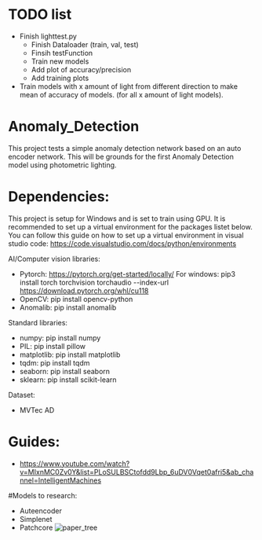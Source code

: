# TODO list
- Finish lighttest.py
  - Finish Dataloader (train, val, test)
  - Finsih testFunction
  - Train new models
  - Add plot of accuracy/precision
  - Add training plots
- Train models with x amount of light from different direction to make mean of accuracy of models. (for all x amount of light models).

# Anomaly_Detection
This project tests a simple anomaly detection network based on an auto encoder network. This will be grounds for the first Anomaly Detection model using photometric lighting.


# Dependencies:
This project is setup for Windows and is set to train using GPU. It is recommended to set up a virtual environment for the packages listet below.
You can follow this guide on how to set up a virtual environment in visual studio code: https://code.visualstudio.com/docs/python/environments

AI/Computer vision libraries:
- Pytorch: https://pytorch.org/get-started/locally/
  For windows:  pip3 install torch torchvision torchaudio --index-url https://download.pytorch.org/whl/cu118
- OpenCV:       pip install opencv-python
- Anomalib:     pip install anomalib

Standard libraries:
- numpy:      pip install numpy
- PIL:        pip install pillow
- matplotlib: pip install matplotlib
- tqdm:       pip install tqdm
- seaborn:    pip install seaborn
- sklearn:    pip install scikit-learn

Dataset:
- MVTec AD

# Guides:
- https://www.youtube.com/watch?v=MIxnMC0Zv0Y&list=PLoSULBSCtofdd9Lbp_6uDV0Vqet0afri5&ab_channel=IntelligentMachines

#Models to research:
- Auteencoder
- Simplenet
- Patchcore
![paper_tree](https://github.com/user-attachments/assets/f280c43a-8696-4e87-a5ec-ed9d796e3dbf)

